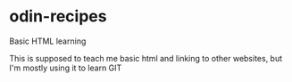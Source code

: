 # odin-recipes
Basic HTML learning

This is supposed to teach me basic html and linking to other websites, but I'm mostly using it to learn GIT